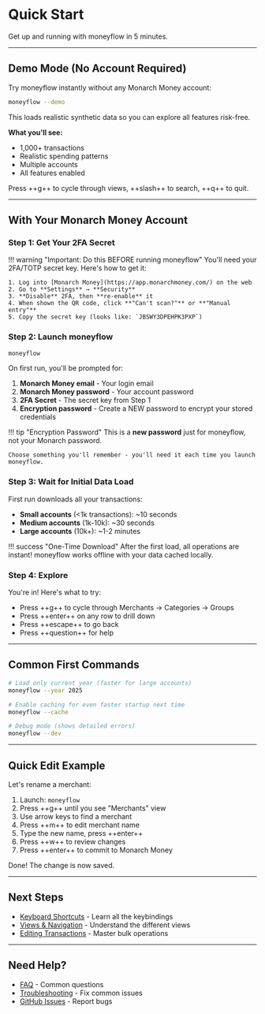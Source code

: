 # Quick Start

Get up and running with moneyflow in 5 minutes.

---

## Demo Mode (No Account Required)

Try moneyflow instantly without any Monarch Money account:

```bash
moneyflow --demo
```

This loads realistic synthetic data so you can explore all features risk-free.

**What you'll see:**
- 1,000+ transactions
- Realistic spending patterns
- Multiple accounts
- All features enabled

Press ++g++ to cycle through views, ++slash++ to search, ++q++ to quit.

---

## With Your Monarch Money Account

### Step 1: Get Your 2FA Secret

!!! warning "Important: Do this BEFORE running moneyflow"
    You'll need your 2FA/TOTP secret key. Here's how to get it:

    1. Log into [Monarch Money](https://app.monarchmoney.com/) on the web
    2. Go to **Settings** → **Security**
    3. **Disable** 2FA, then **re-enable** it
    4. When shown the QR code, click **"Can't scan?"** or **"Manual entry"**
    5. Copy the secret key (looks like: `JBSWY3DPEHPK3PXP`)

### Step 2: Launch moneyflow

```bash
moneyflow
```

On first run, you'll be prompted for:

1. **Monarch Money email** - Your login email
2. **Monarch Money password** - Your account password
3. **2FA Secret** - The secret key from Step 1
4. **Encryption password** - Create a NEW password to encrypt your stored credentials

!!! tip "Encryption Password"
    This is a **new password** just for moneyflow, not your Monarch password.

    Choose something you'll remember - you'll need it each time you launch moneyflow.

### Step 3: Wait for Initial Data Load

First run downloads all your transactions:

- **Small accounts** (<1k transactions): ~10 seconds
- **Medium accounts** (1k-10k): ~30 seconds
- **Large accounts** (10k+): ~1-2 minutes

!!! success "One-Time Download"
    After the first load, all operations are instant! moneyflow works offline with your data cached locally.

### Step 4: Explore

You're in! Here's what to try:

- Press ++g++ to cycle through Merchants → Categories → Groups
- Press ++enter++ on any row to drill down
- Press ++escape++ to go back
- Press ++question++ for help

---

## Common First Commands

```bash
# Load only current year (faster for large accounts)
moneyflow --year 2025

# Enable caching for even faster startup next time
moneyflow --cache

# Debug mode (shows detailed errors)
moneyflow --dev
```

---

## Quick Edit Example

Let's rename a merchant:

1. Launch: `moneyflow`
2. Press ++g++ until you see "Merchants" view
3. Use arrow keys to find a merchant
4. Press ++m++ to edit merchant name
5. Type the new name, press ++enter++
6. Press ++w++ to review changes
7. Press ++enter++ to commit to Monarch Money

Done! The change is now saved.

---

## Next Steps

- [Keyboard Shortcuts](../guide/keyboard-shortcuts.md) - Learn all the keybindings
- [Views & Navigation](../guide/views.md) - Understand the different views
- [Editing Transactions](../guide/editing.md) - Master bulk operations

---

## Need Help?

- [FAQ](../reference/faq.md) - Common questions
- [Troubleshooting](../reference/troubleshooting.md) - Fix common issues
- [GitHub Issues](https://github.com/wesm/moneyflow/issues) - Report bugs
